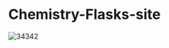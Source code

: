 # Chemistry-Flasks-site

![34342](https://user-images.githubusercontent.com/56477695/177186568-073f87b6-b4e6-403f-874d-d235aa586e0a.jpg)
